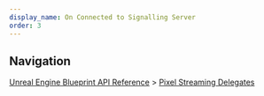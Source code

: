 ```yaml
---
display_name: On Connected to Signalling Server
order: 3
---
```

## Navigation

[Unreal Engine Blueprint API Reference](https://dev.epicgames.com/documentation/en-us/unreal-engine/BlueprintAPI) > [Pixel Streaming Delegates](https://dev.epicgames.com/documentation/en-us/unreal-engine/BlueprintAPI/PixelStreamingDelegates)

